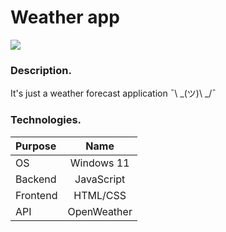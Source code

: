# Weather app

![](https://img.shields.io/badge/Development:-complete-green)

### Description.

It's just a weather forecast application ¯\ _(ツ)\ _/¯

### Technologies.

| **Purpose** |  **Name**   |
| :---------- | :---------: |
| OS          | Windows 11  |
| Backend     | JavaScript  |
| Frontend    |  HTML/CSS   |
| API         | OpenWeather |
